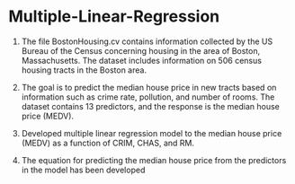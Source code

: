 # Multiple-Linear-Regression


1. The file BostonHousing.cv contains information collected by the US Bureau of the Census concerning housing in the area of
Boston, Massachusetts. The dataset includes information on 506 census housing tracts in the Boston area. 

2. The goal is to predict the median house price in new tracts based on information such as crime rate, pollution, and number of rooms. The dataset contains 13 predictors, and the response is the median house price (MEDV). 

3. Developed multiple linear regression model to the median house price (MEDV) as a function of CRIM, CHAS, and RM. 
4. The equation for predicting the median house price from the predictors in the model has been developed 
